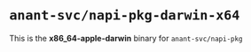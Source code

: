 # `anant-svc/napi-pkg-darwin-x64`

This is the **x86_64-apple-darwin** binary for `anant-svc/napi-pkg`
